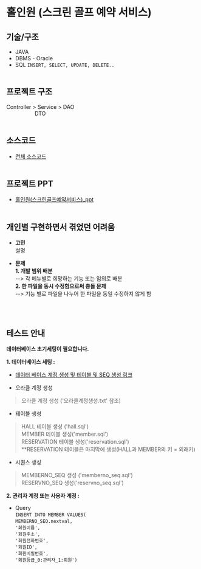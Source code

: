 # 홀인원 (스크린 골프 예약 서비스)
## 기술/구조
* JAVA 
* DBMS - Oracle
* SQL
    `INSERT, SELECT, UPDATE, DELETE..`
<br><br>

## 프로젝트 구조
Controller > Service > DAO
<br>&nbsp;&nbsp;&nbsp;&nbsp;&nbsp;&nbsp;&nbsp;&nbsp;&nbsp;&nbsp;&nbsp;&nbsp;&nbsp;&nbsp;&nbsp;&nbsp;&nbsp;&nbsp;&nbsp;DTO
<br><br>

## 소스코드 
* [전체 소스코드](https://github.com/HS0430/miniProject)
<br><br>

## 프로젝트 PPT 
* [홀인원(스크린골프예약서비스)_ppt](https://docs.google.com/presentation/d/1q1pshaego0XhFUD0TwTGYZd-mw4B8lcc/edit?usp=sharing&ouid=103852431009940089839&rtpof=true&sd=true)
<br><br>

## 개인별 구현하면서 겪었던 어려움 
* **고민** <br>
설명<br>

* **문제** <br>
<b>1. 개발 범위 배분<br></b>
--> 각 메뉴별로 희망하는 기능 또는 임의로 배분<br>
<b>2. 한 파일을 동시 수정함으로써 충돌 문제<br></b>
--> 기능 별로 파일을 나누어 한 파일을 동일 수정하지 않게 함
<br>
<br>



## 테스트 안내 
**데이터베이스 초기세팅이 필요합니다.** 

**1. 데이터베이스 세팅 :**
* [데이터 베이스 계정 생성 및 테이블 및 SEQ 생성 링크](https://github.com/HS0430/miniProject/tree/main/sql)

* 오라클 계정 생성
>오라클 계정 생성 ('오라클계정생성.txt' 참조)

* 테이블 생성
> HALL 테이블 생성 ('hall.sql') <br>
> MEMBER 테이블 생성('member.sql') <br>
> RESERVATION 테이블 생성('reservation.sql')<br>
**RESERVATION 테이블은 마지막에 생성(HALL과 MEMBER의 키 = 외래키)<br>

* 시퀀스 생성
> MEMBERNO_SEQ 생성 ('memberno_seq.sql') <br>
> RESERVNO_SEQ 생성('reservno_seq.sql') <br>

**2. 관리자 계정 또는 사용자 계정 :** 
* Query<br> 
`INSERT INTO MEMBER VALUES(`<br>
`MEMBERNO_SEQ.nextval,`<br>
`'회원이름',`<br>
`'회원주소',`<br>
`'회원전화번호',`<br>
`'회원ID',`<br>
`'회원비밀번호',`<br>
`'회원등급_0:관리자_1:회원')`
<br><br>
